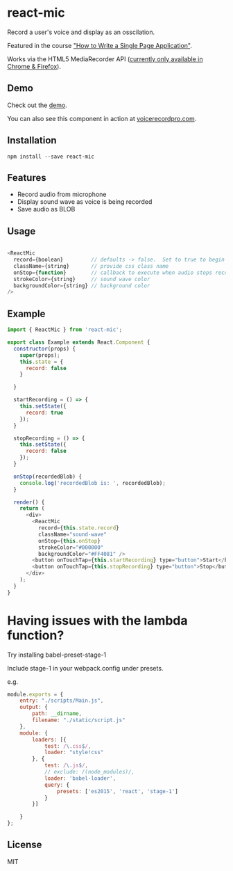# react-mic

Record a user's voice and display as an osscilation.

Featured in the course ["How to Write a Single Page Application"](http://www.singlepageapplication.com).

Works via the HTML5 MediaRecorder API ([currently only available in Chrome & Firefox](https://caniuse.com/#search=MediaRecorder)).

## Demo

Check out the [demo](https://hackingbeauty.github.io/react-mic/).

You can also see this component in action at [voicerecordpro.com](https://www.voicerecordpro.com/#/record).

## Installation

`npm install --save react-mic`

## Features

- Record audio from microphone
- Display sound wave as voice is being recorded
- Save audio as BLOB

## Usage

```js

<ReactMic
  record={boolean}         // defaults -> false.  Set to true to begin recording
  className={string}       // provide css class name
  onStop={function}        // callback to execute when audio stops recording
  strokeColor={string}     // sound wave color
  backgroundColor={string} // background color
/>

```

## Example

```js
import { ReactMic } from 'react-mic';

export class Example extends React.Component {
  constructor(props) {
    super(props);
    this.state = {
      record: false
    }

  }

  startRecording = () => {
    this.setState({
      record: true
    });
  }

  stopRecording = () => {
    this.setState({
      record: false
    });
  }

  onStop(recordedBlob) {
    console.log('recordedBlob is: ', recordedBlob);
  }

  render() {
    return (
      <div>
        <ReactMic
          record={this.state.record}
          className="sound-wave"
          onStop={this.onStop}
          strokeColor="#000000"
          backgroundColor="#FF4081" />
        <button onTouchTap={this.startRecording} type="button">Start</button>
        <button onTouchTap={this.stopRecording} type="button">Stop</button>
      </div>
    );
  }
}
```
# Having issues with the lambda function?
Try installing babel-preset-stage-1

Include stage-1 in your webpack.config under presets.

e.g.

```js
module.exports = {
    entry: "./scripts/Main.js",
    output: {
        path: __dirname,
        filename: "./static/script.js"
    },
    module: {
        loaders: [{
            test: /\.css$/,
            loader: "style!css"
        }, {
            test: /\.js$/,
            // exclude: /(node_modules)/,
            loader: 'babel-loader',
            query: {
                presets: ['es2015', 'react', 'stage-1']
            }
        }]

    }
};
```

## License

MIT
